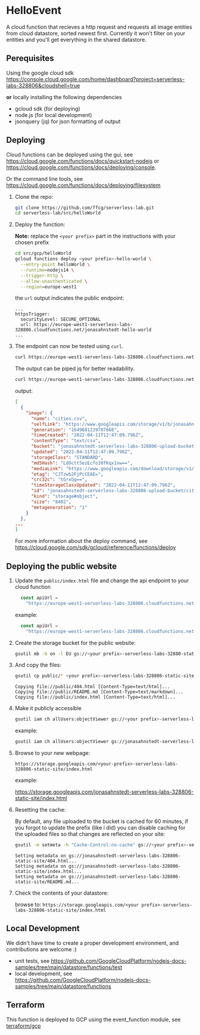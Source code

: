 # HelloEvent

A cloud function that recieves a http request and requests all image entities from cloud datastore, sorted newest first. Currently it won't filter on your entities and you'll get everything in the shared datastore.

## Perequisites

Using the google cloud sdk <https://console.cloud.google.com/home/dashboard?project=serverless-labs-328806&cloudshell=true>

**or** locally installing the following dependencies

* gcloud sdk (for deploying)
* node.js (for local development)
* jsonquery (jq) for json formatting of output

## Deploying

Cloud functions can be deployed using the gui, see <https://cloud.google.com/functions/docs/quickstart-nodejs> or <https://cloud.google.com/functions/docs/deploying/console>.

Or the command line tools, see <https://cloud.google.com/functions/docs/deploying/filesystem>

1. Clone the repo:

    ```sh
    git clone https://github.com/ffcg/serverless-lab.git
    cd serverless-lab/src/helloWorld
    ```

1. Deploy the function:
    
    **Note:** replace the `<your prefix>` part in the instructions with your chosen prefix

    ```sh
    cd src/gcp/helloWorld
    gcloud functions deploy <your prefix>-hello-world \
      --entry-point helloWorld \
      --runtime=nodejs14 \
      --trigger-http \
      --allow-unauthenticated \
      --region=europe-west1
    ```

    the `url` output indicates the public endpoint:

    ```output
    ...
    httpsTrigger:
      securityLevel: SECURE_OPTIONAL
      url: https://europe-west1-serverless-labs-328806.cloudfunctions.net/jonasahnstedt-hello-world
    ...
    ```

1. The endpoint can now be tested using `curl`.

    ```sh
    curl https://europe-west1-serverless-labs-328806.cloudfunctions.net/<your prefix>-hello-world
    ```

    The output can be piped jq for better readability.
    ```sh
    curl https://europe-west1-serverless-labs-328806.cloudfunctions.net/jonasahnstedt-hello-world | jq
    ```
    output:
    ```json
    [
      {
        "image": {
          "name": "cities.csv",
          "selfLink": "https://www.googleapis.com/storage/v1/b/jonasahnstedt-serverless-labs-328806-upload-bucket/o/cities.csv",
          "generation": "1649681229707668",
          "timeCreated": "2022-04-11T12:47:09.796Z",
          "contentType": "text/csv",
          "bucket": "jonasahnstedt-serverless-labs-328806-upload-bucket",
          "updated": "2022-04-11T12:47:09.796Z",
          "storageClass": "STANDARD",
          "md5Hash": "LdOctt5ezEcfo38fKqx1nw==",
          "mediaLink": "https://www.googleapis.com/download/storage/v1/b/jonasahnstedt-serverless-labs-328806-upload-bucket/o/cities.csv?generation=1649681229707668&alt=media",
          "etag": "CJTzwb2FjPcCEAE=",
          "crc32c": "tGrxGg==",
          "timeStorageClassUpdated": "2022-04-11T12:47:09.796Z",
          "id": "jonasahnstedt-serverless-labs-328806-upload-bucket/cities.csv/1649681229707668",
          "kind": "storage#object",
          "size": "8402",
          "metageneration": "1"
        }
      },
    ...
    ]
    ```

    For more information about the deploy command, see <https://cloud.google.com/sdk/gcloud/reference/functions/deploy>

## Deploying the public website

1. Update the `public/index.html` file and change the api endpoint to your cloud function

    ```js
      const apiUrl =
        "https://europe-west1-serverless-labs-328806.cloudfunctions.net/YOUR-PREFIX-hello-world";
    ```

    example:

    ```js
      const apiUrl =
        "https://europe-west1-serverless-labs-328806.cloudfunctions.net/jonasahnstedt-hello-world";
    ```


1. Create the storage bucket for the public website:

    ```sh
    gsutil mb -b on -l EU gs://<your prefix>-serverless-labs-32880-static-site
    ```

1. And copy the files:

    ```sh
    gsutil cp public/* <your prefix>-serverless-labs-328806-static-site
    ```

    ```output
    Copying file://public/404.html [Content-Type=text/html]...
    Copying file://public/README.md [Content-Type=text/markdown]...                 
    Copying file://public/index.html [Content-Type=text/html]...
    ```

1. Make it publicly accessible

    ```sh
    gsutil iam ch allUsers:objectViewer gs://<your prefix>-serverless-labs-328806-static-site
    ```

    example:

    ```sh
    gsutil iam ch allUsers:objectViewer gs://jonasahnstedt-serverless-labs-328806-static-site
    ```

1. Browse to your new webpage:

    `https://storage.googleapis.com/<your-prefix>-serverless-labs-328806-static-site/index.html`

    example:

    <https://storage.googleapis.com/jonasahnstedt-serverless-labs-328806-static-site/index.html>

1. Resetting the cache:

    By default, any file uploaded to the bucket is cached for 60 minutes, if you forgot to update the prefix (like i did) you can disable caching for the uploaded files so that changes are reflected on your site:

    ```sh
    gsutil -m setmeta -h "Cache-Control:no-cache" gs://<your prefix>-serverless-labs-328806-static-site/*
    ```
    ```output
    Setting metadata on gs://jonasahnstedt-serverless-labs-328806-static-site/404.html...
    Setting metadata on gs://jonasahnstedt-serverless-labs-328806-static-site/index.html...
    Setting metadata on gs://jonasahnstedt-serverless-labs-328806-static-site/README.md...
    ```

1. Check the contents of your datastore:

    browse to: `https://storage.googleapis.com/<your prefix>-serverless-labs-328806-static-site/index.html`

## Local Development

We didn't have time to create a proper development environment, and contributions are welcome :)
- unit tests, see <https://github.com/GoogleCloudPlatform/nodejs-docs-samples/tree/main/datastore/functions/test>
- local development, see <https://github.com/GoogleCloudPlatform/nodejs-docs-samples/tree/main/datastore/functions>

## Terraform

This function is deployed to GCP using the event_function module, see [terraform/gcp](../../../terraform/gcp/README.md)